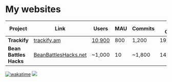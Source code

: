 # My websites

| Project | Link | Users | MAU | Commits | Date Created |
| ------- | ---- | ----- | --- | ------- | ------------ |
| **Trackify** | [trackify.am](https://trackify.am) | [10,900](https://trackify.am/meta) | 800 | 1,200 | 19/03/2023 |
| **Bean Battles Hacks** | [BeanBattlesHacks.net](https://BeanBattlesHacks.net) | ~1,000 | 10 | ~1,800 | 14/04/2021 |

[![wakatime](https://wakatime.com/badge/user/7e00b909-a2bd-4160-8fa5-027f2d844940.svg)](https://wakatime.com/@7e00b909-a2bd-4160-8fa5-027f2d844940)
![](https://komarev.com/ghpvc/?username=carter-0)
